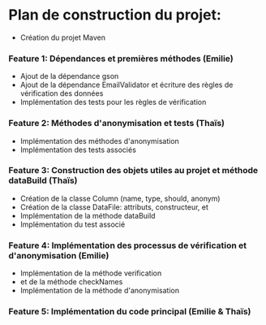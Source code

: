 # Plan de construction du projet: 
 - Création du projet Maven
 
 ### Feature 1: Dépendances et premières méthodes (Emilie)
 - Ajout de la dépendance gson
 - Ajout de la dépendance EmailValidator et écriture des règles de vérification des données
 - Implémentation des tests pour les règles de vérification
 
 ### Feature 2: Méthodes d'anonymisation et tests (Thaïs)
 - Implémentation des méthodes d'anonymisation
 - Implémentation des tests associés
 
 ### Feature 3: Construction des objets utiles au projet et méthode dataBuild (Thaïs)
 - Création de la classe Column (name, type, should, anonym)
 - Création de la classe DataFile: attributs, constructeur, et
 - Implémentation de la méthode dataBuild
 - Implémentation du test associé
 
 ### Feature 4: Implémentation des processus de vérification et d'anonymisation (Emilie)
 - Implémentation de la méthode verification 
 - et de la méthode checkNames
 - Implémentation de la méthode d'anonymisation
 
 ### Feature 5: Implémentation du code principal (Emilie & Thaïs)
